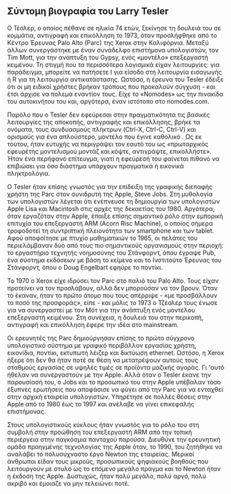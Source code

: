 ## Σύντομη βιογραφία του Larry Tesler


  Ο Τέσλερ, ο οποίος πέθανε σε ηλικία 74 ετών, ξεκίνησε τη δουλειά του σε κομμάτια, αντιγραφή και επικόλληση το 1973, όταν προσλήφθηκε από το
Κέντρο Έρευνας Palo Alto (Parc) της Xerox στην Καλιφόρνια. Μεταξύ άλλων συνεργάστηκε με έναν συνάδελφο επιστήμονα υπολογιστών, τον Tim Mott, 
για την ανάπτυξη του Gypsy, ενός «μοντέλο» επεξεργαστή κειμένου. Τη στιγμή που τα περισσότερα λογισμικά είχαν λειτουργίες: για παράδειγμα, 
μπορείτε να πατήσετε I για είσοδο στη λειτουργία εισαγωγής ή R για τη λειτουργία αντικατάστασης. Ωστόσο, η έρευνα του Tesler έδειξε ότι οι 
μη ειδικοί χρήστες βρήκαν τρόπους που προκαλούν σύγχυση - και έτσι άρχισε να πολεμά εναντίον τους. Είχε το «Nomodes» ως την πινακίδα του
αυτοκινήτου του και, αργότερα, έναν ιστότοπο στο nomodes.com.
  
  Παρόλο που ο Tesler δεν εφεύρεσαι στην πραγματικότητα τις βασικές λειτουργίες της αποκοπής, αντιγραφής και επικόλλησης, βρήκε τα ονόματα, τους συνδυασμούς πλήκτρων (Ctrl-X, Ctrl-C, Ctrl-V) και ορισμούς για ένα απλούστερο, μοντέλο που έγινε καθολικό . Ως εκ τούτου, ήταν ευτυχής να περιγράψει τον εαυτό του ως «πρωταρχικός εφευρέτης μοντελισμού μοντάζ και κόψτε, αντιγράψτε, επικολλήστε». Ήταν ένα περήφανο επίτευγμα, 
γιατί η εφεύρεσή του φαίνεται πιθανό να επιβιώσει για όσο διάστημα υπάρχουν πραγματικά ή εικονικά πληκτρολόγια.

  Ο Tesler ήταν επίσης γνωστός για την επίδειξη της γραφικής διεπαφής χρήστη της Parc στον συνιδρυτή της Apple, Steve Jobs. Στη μυθολογία 
των υπολογιστών λέγεται ότι ενέπνευσε τη δημιουργία των υπολογιστών Apple Lisa και Macintosh στις αρχές της δεκαετίας του 1980. Αργότερα,
όταν εργαζόταν στην Apple, έπαιξε επίσης σημαντικό ρόλο στην εμπορική επιτυχία του επεξεργαστή ARM (Acorn Risc Machine), ο οποίος σήμερα 
τροφοδοτεί τη συντριπτική πλειονότητα των smartphone και των tablet.
Αφού αποφοίτησε με πτυχίο μαθηματικών το 1965, οι πελάτες του περιελάμβαναν δύο από τους πιο σημαντικούς οργανισμούς στην περιοχή:
το εργαστήριο τεχνητής νοημοσύνης του Στάνφορντ, όπου έγραψε Pub, ένα σύστημα εκδόσεων με βάση το κείμενο και το Ινστιτούτο Έρευνας του 
Στάνφορντ, όπου ο Doug Engelbart εφηύρε το ποντίκι.

  Το 1970 ο Xerox είχε ιδρύσει τον Parc στο παλιό του Palo Alto. Τους είχαν προτείνει να τον προσλάβουν, αλλά δεν μπορούσαν να τον βρουν. 
Όταν το έκαναν, ήταν το πρώτο άτομο που τους απέρριψε - «με προσβάλλουν το ποσό της προσφοράς», είπε - και μόλις το 1973 ο Τζέσλερ τους ένωσε
για να συνεργαστεί με τον Μότ για την ανάπτυξη ενός μοντέλου επεξεργαστή κειμένου. Στη συνέχεια, η δουλειά του στην περικοπή, αντιγραφή και
επικόλληση έφερε την ιδέα στο mainstream.

  Οι ερευνητές της Parc δημιούργησαν επίσης το πρώτο σύγχρονο υπολογιστικό σύστημα με γραφικό περιβάλλον εργασίας χρήστη, εικονίδια, ποντίκι,
εκτυπωτή λέιζερ και δικτύωση ethernet. Ωστόσο, η Xerox ήξερε ότι δεν θα ήταν ποτέ σε θέση να μετατρέψουν αυτούς τους σταθμούς εργασίας σε
υψηλές τιμές σε προϊόντα μαζικής αγοράς. Γι 'αυτό ήθελαν να συνεργαστούν με την Apple. Αλλά όταν ο Tesler έκανε την παρουσίασή του, ο Jobs 
και το προσωπικό του στην Apple υπέβαλαν τόσο έξυπνες ερωτήσεις που αποφάσισε να φύγει από την Parc για να ενταχθεί στην αρχική εταιρεία
υπολογιστών. Υπηρέτησε σε πολλές θέσεις στην Apple από το 1980 έως το 1997 και ανέλαβε να γίνει επικεφαλής επιστήμονας.

  Στους υπολογιστικούς κύκλους ήταν γνωστός για το ρόλο του στη συμβολή στην προώθηση του επεξεργαστή ARM από την τοπική περιέργεια στην
παγκόσμια πανταχού παρούσα. Διευθύνε την ερευνητική ομάδα προηγμένης τεχνολογίας της Apple όταν, το 1990, του ζητήθηκε να αναλάβει το
πολυσύχναστο έργο Newton της εταιρείας. Μερικοί άνθρωποι είδαν τους μικρούς, προσωπικούς ψηφιακούς βοηθούς που λειτουργούν με στυλό ως
το επόμενο μεγάλο πράγμα και το Newton ήταν η έκδοση της Apple. Δυστυχώς, ήταν πολύ μεγάλο, πολύ αργό, πολύ ακριβό και έμοιαζε να μην 
τελειώνει ποτέ.
